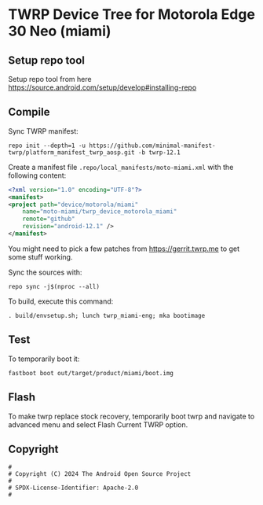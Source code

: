 # TWRP Device Tree for Motorola Edge 30 Neo (miami)

## Setup repo tool
Setup repo tool from here https://source.android.com/setup/develop#installing-repo

## Compile

Sync TWRP manifest:

```
repo init --depth=1 -u https://github.com/minimal-manifest-twrp/platform_manifest_twrp_aosp.git -b twrp-12.1
```

Create a manifest file `.repo/local_manifests/moto-miami.xml` with the following content:

```xml
<?xml version="1.0" encoding="UTF-8"?>
<manifest>
<project path="device/motorola/miami"
	name="moto-miami/twrp_device_motorola_miami"
	remote="github"
	revision="android-12.1" />
</manifest>
```
You might need to pick a few patches from https://gerrit.twrp.me to get some stuff working.

Sync the sources with:

```
repo sync -j$(nproc --all)
```

To build, execute this command:

```
. build/envsetup.sh; lunch twrp_miami-eng; mka bootimage
```

## Test

To temporarily boot it:

```
fastboot boot out/target/product/miami/boot.img
```

## Flash

To make twrp replace stock recovery, temporarily boot twrp and navigate
to advanced menu and select Flash Current TWRP option.

## Copyright

```
#
# Copyright (C) 2024 The Android Open Source Project
#
# SPDX-License-Identifier: Apache-2.0
#
```
